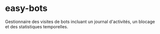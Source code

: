 # easy-bots
Gestionnaire des visites de bots incluant un journal d'activités, un blocage et des statistiques temporelles.
